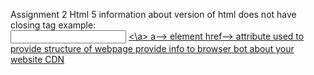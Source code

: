 Assignment 2
Html 5
information about version of html
does not have closing tag example:<br> <input>
<a href=""><\a> a--> element  href--> attribute
used to provide structure of webpage
provide info to browser bot about your website
CDN
